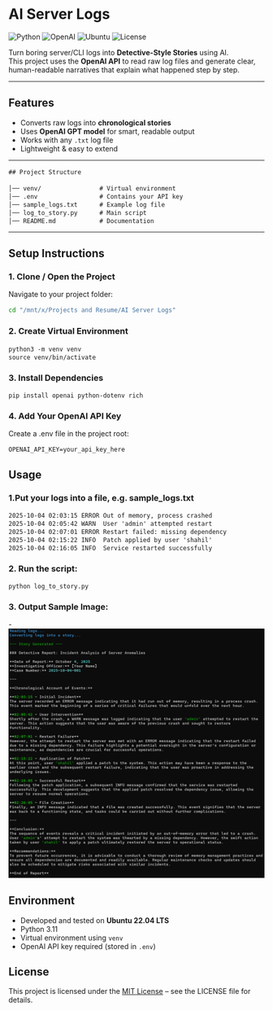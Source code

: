 # AI Server Logs
![Python](https://img.shields.io/badge/python-3.11-blue)
![OpenAI](https://img.shields.io/badge/OpenAI-API-blue)
![Ubuntu](https://img.shields.io/badge/OS-Ubuntu-orange)
![License](https://img.shields.io/badge/License-MIT-green)

Turn boring server/CLI logs into **Detective-Style Stories** using AI.  
This project uses the **OpenAI API** to read raw log files and generate clear, human-readable narratives that explain what happened step by step.  

---

## Features
- Converts raw logs into **chronological stories**
- Uses **OpenAI GPT model** for smart, readable output
- Works with any `.txt` log file
- Lightweight & easy to extend

---

```
## Project Structure

│── venv/                # Virtual environment
│── .env                 # Contains your API key
│── sample_logs.txt      # Example log file
│── log_to_story.py      # Main script
│── README.md            # Documentation
```
---
## Setup Instructions

### 1. Clone / Open the Project

Navigate to your project folder:
```bash
cd "/mnt/x/Projects and Resume/AI Server Logs"
```

### 2. Create Virtual Environment

```
python3 -m venv venv
source venv/bin/activate
```
### 3. Install Dependencies

```
pip install openai python-dotenv rich
```
### 4. Add Your OpenAI API Key

Create a .env file in the project root:
```
OPENAI_API_KEY=your_api_key_here
```

## Usage

### 1.Put your logs into a file, e.g. sample_logs.txt

```
2025-10-04 02:03:15 ERROR Out of memory, process crashed
2025-10-04 02:05:42 WARN  User 'admin' attempted restart
2025-10-04 02:07:01 ERROR Restart failed: missing dependency
2025-10-04 02:15:22 INFO  Patch applied by user 'shahil'
2025-10-04 02:16:05 INFO  Service restarted successfully
```

### 2. Run the script:

```
python log_to_story.py
```

### 3. Output Sample Image:

-![image alt](https://github.com/shahil5z/AI-Server-Logs/blob/98d3191ea8f9df4cdd1c29a1b317fc94cd659ec8/Sample%20IMG/1.png)

## Environment

- Developed and tested on **Ubuntu 22.04 LTS**
- Python 3.11
- Virtual environment using `venv`
- OpenAI API key required (stored in `.env`)

## License

This project is licensed under the [MIT License](./License) – see the LICENSE file for details.
